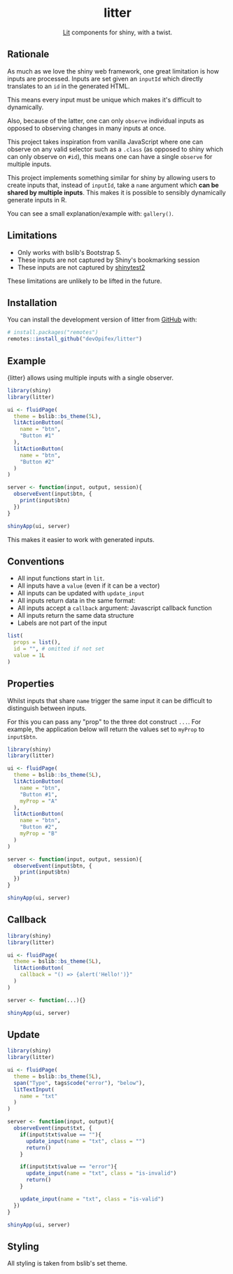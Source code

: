 <div align="center">
<!-- badges: start -->
<!-- badges: end -->

# litter

[Lit](https://lit.dev) components for shiny, with a twist.

</div>

## Rationale

As much as we love the shiny web framework, one great limitation
is how inputs are processed. Inputs are set given an `inputId` 
which directly translates to an `id` in the generated HTML.

This means every input must be unique which
makes it's difficult to dynamically.

Also, because of the latter, one can only `observe` individual
inputs as opposed to observing changes in many inputs at once.

This project takes inspiration from vanilla JavaScript where one can
observe on any valid selector such as a `.class`
(as opposed to shiny which can only observe on `#id`), this means
one can have a single `observe` for multiple inputs.

This project implements something similar for shiny by allowing
users to create inputs that, instead of `inputId`, take
a `name` argument which __can be shared by multiple inputs__. 
This makes it is possible to sensibly dynamically generate 
inputs in R.

You can see a small explanation/example with: `gallery()`.

## Limitations

- Only works with bslib's Bootstrap 5.
- These inputs are not captured by Shiny's bookmarking session
- These inputs are not captured by [shinytest2](https://rstudio.github.io/shinytest2/)

These limitations are unlikely to be lifted in the future.

## Installation

You can install the development version of litter from [GitHub](https://github.com/) with:

``` r
# install.packages("remotes")
remotes::install_github("devOpifex/litter")
```

## Example

{litter} allows using multiple inputs with a single observer.

```r
library(shiny)
library(litter)

ui <- fluidPage(
  theme = bslib::bs_theme(5L),
  litActionButton(
    name = "btn",
    "Button #1"
  ),
  litActionButton(
    name = "btn",
    "Button #2"
  )
)

server <- function(input, output, session){
  observeEvent(input$btn, {
    print(input$btn)
  })
}

shinyApp(ui, server)
```

This makes it easier to work with generated inputs.

## Conventions

- All input functions start in `lit`.
- All inputs have a `value` (even if it can be a vector)
- All inputs can be updated with `update_input`
- All inputs return data in the same format:
- All inputs accept a `callback` argument: Javascript callback function
- All inputs return the same data structure
- Labels are not part of the input

```r
list(
  props = list(),
  id = "", # omitted if not set
  value = 1L
)
```

## Properties

Whilst inputs that share `name` trigger the same input it can be difficult to 
distinguish between inputs.

For this you can pass any "prop" to the three dot construct `...`.
For example, the application below will return the values set to `myProp`
to `input$btn`.

```r
library(shiny)
library(litter)

ui <- fluidPage(
  theme = bslib::bs_theme(5L),
  litActionButton(
    name = "btn",
    "Button #1",
    myProp = "A"
  ),
  litActionButton(
    name = "btn",
    "Button #2",
    myProp = "B"
  )
)

server <- function(input, output, session){
  observeEvent(input$btn, {
    print(input$btn)
  })
}

shinyApp(ui, server)
```

## Callback

```r
library(shiny)
library(litter)

ui <- fluidPage(
  theme = bslib::bs_theme(5L),
  litActionButton(
    callback = "() => {alert('Hello!')}"
  )
)

server <- function(...){}

shinyApp(ui, server)
```

## Update

```r
library(shiny)
library(litter)

ui <- fluidPage(
  theme = bslib::bs_theme(5L),
  span("Type", tags$code("error"), "below"),
  litTextInput(
    name = "txt"
  )
)

server <- function(input, output){
  observeEvent(input$txt, {
    if(input$txt$value == ""){
      update_input(name = "txt", class = "")
      return()
    }

    if(input$txt$value == "error"){
      update_input(name = "txt", class = "is-invalid")
      return()
    }

    update_input(name = "txt", class = "is-valid")
  })
}

shinyApp(ui, server)
```

## Styling

All styling is taken from bslib's set theme.

